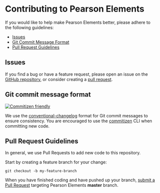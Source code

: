 # Contributing to Pearson Elements

If you would like to help make Pearson Elements better, please adhere to the following guidelines:

- [Issues](#issues)
- [Git Commit Message Format](#commit-message-format)
- [Pull Request Guidelines](#pr-guidelines)

## <a name="issues"></a> Issues

If you find a bug or have a feature request, please open an issue on the [GitHub repository](https://github.com/Pearson-Higher-Ed/elements/issues), or consider creating a [pull request](https://github.com/Pearson-Higher-Ed/elements/pulls).

## <a name="commit-message-format"></a> Git commit message format

[![Commitizen friendly](https://img.shields.io/badge/commitizen-friendly-brightgreen.svg)](http://commitizen.github.io/cz-cli/)

We use the [conventional-changelog](https://github.com/ajoslin/conventional-changelog) format for Git commit messages to ensure consistency. You are encouraged to use the [commitizen](https://github.com/commitizen/cz-cli) CLI when committing new code.

## <a name="pr-guidelines"></a> Pull Request Guidelines

In general, we use Pull Requests to add new code to this repository.

Start by creating a feature branch for your change:

    git checkout -b my-feature-branch

When you have finished coding and have pushed up your branch, [submit a Pull Request](https://github.com/Pearson-Higher-Ed/elements/pulls) targeting Pearson Elements **master** branch.

